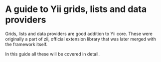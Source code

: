 A guide to Yii grids, lists and data providers
==============================================

Grids, lists and data providers are good addition to Yii core. These were originally
a part of zii, official extension library that was later merged with the framework
itself.

In this guide all these will be covered in detail.